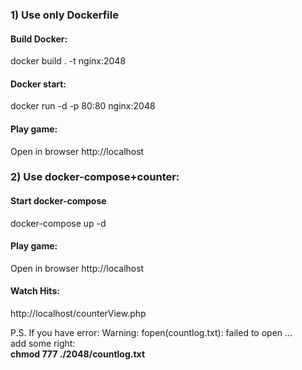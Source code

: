### 1) Use only Dockerfile

#### Build Docker: 
docker build . -t nginx:2048
#### Docker start:
docker run -d -p 80:80 nginx:2048
#### Play game:
Open in browser http://localhost
### 2) Use docker-compose+counter: 
#### Start docker-compose
docker-compose up -d
#### Play game:
Open in browser http://localhost
#### Watch Hits:
http://localhost/counterView.php

   
P.S. If you have error: Warning: fopen(countlog.txt): failed to open ...  
add some right:  
**chmod 777 ./2048/countlog.txt**